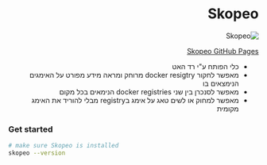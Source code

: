 <style>
  .rtl { direction:rtl;}
</style>
<div class="rtl">

# Skopeo
![Skopeo](../images/skopeo.png)

[Skopeo GitHub Pages](https://github.com/containers/skopeo)

-  כלי הפותח ע"י רד האט
-  מאפשר לחקור docker resigtry מרוחק ומראה מידע מפורט על האימגים הנימצאים בו
-  מאפשר לסנכרן בין שני docker registries הנימאים בכל מקום
-  מאפשר למחוק או לשים טאג על אימג בregistry מבלי להוריד את האימג מקומית

</div>

### Get started
```sh
# make sure Skopeo is installed
skopeo --version
```


